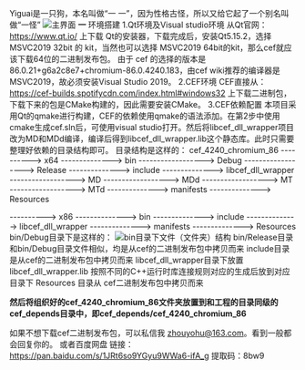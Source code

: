 Yiguai是一只狗，本名叫做“一 一”，因为性格古怪，所以又给它起了一个别名叫做“一怪”
![主界面](https://images.gitee.com/uploads/images/2021/0607/152608_64a155f5_5104064.png "屏幕截图.png")
 **一** 环境搭建
1.Qt环境及Visual studio环境
  从Qt官网：https://www.qt.io/ 上下载 Qt的安装器，下载完成后，安装Qt5.15.2，选择 MSVC2019 32bit 的 kit，当然也可以选择 MSVC2019 64bit的kit，那么cef就应该下载64位的二进制发布包。
由于 cef 的选择的版本是 86.0.21+g6a2c8e7+chromium-86.0.4240.183，由cef wiki推荐的编译器是 MSVC2019，故必须安装Visual Studio 2019。
2.CEF环境
CEF直接从： https://cef-builds.spotifycdn.com/index.html#windows32 上下载二进制包，下载下来的包是CMake构建的，因此需要安装CMake。
3.CEF依赖配置
本项目采用Qt的qmake进行构建，CEF的依赖使用qmake的语法添加。在第2步中使用cmake生成cef.sln后，可使用visual studio打开。然后将libcef_dll_wrapper项目改为MD和MDd编译，编译后得到libcef_dll_wrapper.lib这个静态库。此时只需要整理好依赖的目录结构即可。
目录结构是这样的：
cef_4240_chromium_86
----------> x64
--------------> bin
------------------> Debug
------------------> Release
--------------> include
--------------> libcef_dll_wrapper
------------------> MD
------------------> MDd
------------------> MT
------------------> MTd
--------------> manifests
--------------> Resources

----------> x86
--------------> bin
--------------> include
--------------> libcef_dll_wrapper
--------------> manifests
--------------> Resources
bin/Debug目录下是这样的：
![bin目录下文件（文件夹）结构](https://images.gitee.com/uploads/images/2021/0607/154222_0659350e_5104064.png "屏幕截图.png")
bin/Release目录和bin/Debug目录文件相似，均是从cef的二进制发布包中拷贝而来
include目录是从cef的二进制发布包中拷贝而来
libcef_dll_wrapper目录下放置libcef_dll_wrapper.lib 按照不同的C++运行时库连接规则对应的生成后放到对应目录下
Resources 目录从 cef二进制发布包中拷贝而来

 **然后将组织好的cef_4240_chromium_86文件夹放置到和工程的目录同级的cef_depends目录中，即cef_depends/cef_4240_chromium_86** 

如果不想下载cef二进制发布包，可以私信我 zhouyohu@163.com。看到一般都会回复你的。
或者百度网盘 链接：https://pan.baidu.com/s/1JRt6so9YGyu9WWa6-ifA_g 
提取码：8bw9 
